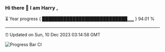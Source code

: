 ### Hi there 👋 I am Harry , 

⏳ Year progress { ████████████████████████████▁▁ } 94.01 %

---

⏰ Updated on Sun, 10 Dec 2023 03:14:58 GMT

![Progress Bar CI](https://github.com/duykhang68/duykhang68/workflows/Progress%20Bar%20CI/badge.svg)

